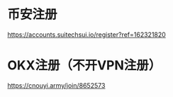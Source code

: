 # 币安注册

https://accounts.suitechsui.io/register?ref=162321820

# OKX注册（不开VPN注册）

https://cnouyi.army/join/8652573

